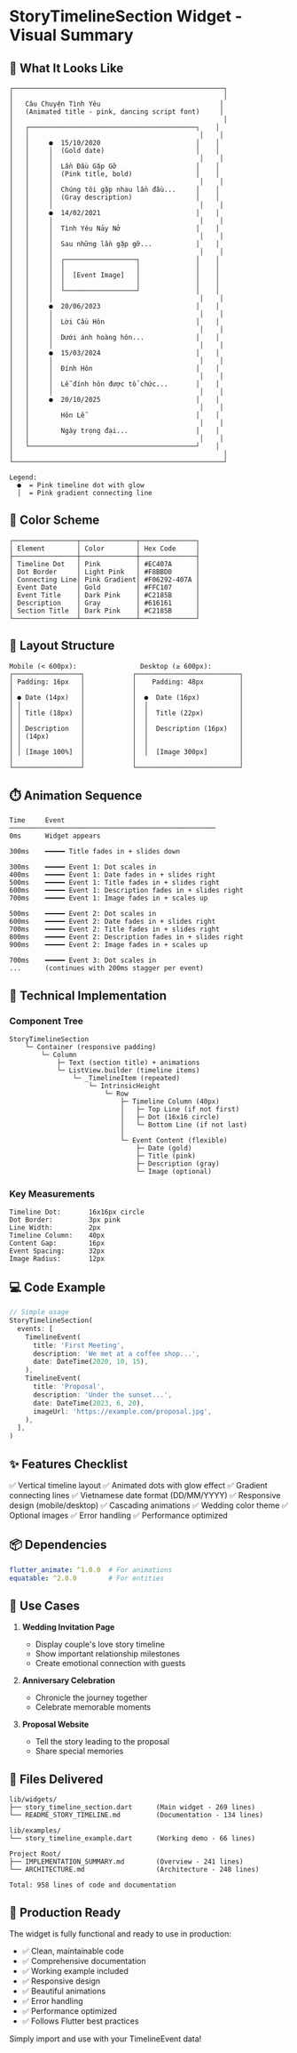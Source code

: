 # StoryTimelineSection Widget - Visual Summary

## 📱 What It Looks Like

```
┌─────────────────────────────────────────────────────┐
│                                                     │
│   Câu Chuyện Tình Yêu                              │
│   (Animated title - pink, dancing script font)     │
│                                                     │
│   ┌──────────────────────────────────────────┐    │
│   │                                           │    │
│   │     ●  15/10/2020                        │    │
│   │     │  (Gold date)                       │    │
│   │     │                                     │    │
│   │     │  Lần Đầu Gặp Gỡ                    │    │
│   │     │  (Pink title, bold)                │    │
│   │     │                                     │    │
│   │     │  Chúng tôi gặp nhau lần đầu...     │    │
│   │     │  (Gray description)                │    │
│   │     │                                     │    │
│   │     ●  14/02/2021                        │    │
│   │     │                                     │    │
│   │     │  Tình Yêu Nảy Nở                   │    │
│   │     │                                     │    │
│   │     │  Sau những lần gặp gỡ...           │    │
│   │     │                                     │    │
│   │     │  ┌──────────────────┐              │    │
│   │     │  │                  │              │    │
│   │     │  │  [Event Image]   │              │    │
│   │     │  │                  │              │    │
│   │     │  └──────────────────┘              │    │
│   │     │                                     │    │
│   │     ●  20/06/2023                        │    │
│   │     │                                     │    │
│   │     │  Lời Cầu Hôn                       │    │
│   │     │                                     │    │
│   │     │  Dưới ánh hoàng hôn...             │    │
│   │     │                                     │    │
│   │     ●  15/03/2024                        │    │
│   │     │                                     │    │
│   │     │  Đính Hôn                          │    │
│   │     │                                     │    │
│   │     │  Lễ đính hôn được tổ chức...       │    │
│   │     │                                     │    │
│   │     ●  20/10/2025                        │    │
│   │                                           │    │
│   │        Hôn Lễ                            │    │
│   │                                           │    │
│   │        Ngày trọng đại...                 │    │
│   │                                           │    │
│   └──────────────────────────────────────────┘    │
│                                                     │
└─────────────────────────────────────────────────────┘

Legend:
  ●  = Pink timeline dot with glow
  │  = Pink gradient connecting line
```

## 🎨 Color Scheme

```
┌────────────────┬──────────────┬──────────────┐
│ Element        │ Color        │ Hex Code     │
├────────────────┼──────────────┼──────────────┤
│ Timeline Dot   │ Pink         │ #EC407A      │
│ Dot Border     │ Light Pink   │ #F8BBD0      │
│ Connecting Line│ Pink Gradient│ #F06292-407A │
│ Event Date     │ Gold         │ #FFC107      │
│ Event Title    │ Dark Pink    │ #C2185B      │
│ Description    │ Gray         │ #616161      │
│ Section Title  │ Dark Pink    │ #C2185B      │
└────────────────┴──────────────┴──────────────┘
```

## 📐 Layout Structure

```
Mobile (< 600px):                Desktop (≥ 600px):
┌─────────────────┐            ┌──────────────────────────┐
│ Padding: 16px   │            │    Padding: 48px         │
│                 │            │                          │
│ ● Date (14px)   │            │  ●  Date (16px)          │
│ │               │            │  │                       │
│ │ Title (18px)  │            │  │  Title (22px)         │
│ │               │            │  │                       │
│ │ Description   │            │  │  Description (16px)   │
│ │ (14px)        │            │  │                       │
│ │               │            │  │                       │
│ │ [Image 100%]  │            │  │  [Image 300px]        │
│                 │            │                          │
└─────────────────┘            └──────────────────────────┘
```

## ⏱️ Animation Sequence

```
Time     Event
────────────────────────────────────────────────────
0ms      Widget appears

300ms    ━━━━━ Title fades in + slides down
         
300ms    ━━━━━ Event 1: Dot scales in
400ms    ━━━━━ Event 1: Date fades in + slides right
500ms    ━━━━━ Event 1: Title fades in + slides right
600ms    ━━━━━ Event 1: Description fades in + slides right
700ms    ━━━━━ Event 1: Image fades in + scales up

500ms    ━━━━━ Event 2: Dot scales in
600ms    ━━━━━ Event 2: Date fades in + slides right
700ms    ━━━━━ Event 2: Title fades in + slides right
800ms    ━━━━━ Event 2: Description fades in + slides right
900ms    ━━━━━ Event 2: Image fades in + scales up

700ms    ━━━━━ Event 3: Dot scales in
...      (continues with 200ms stagger per event)
```

## 🔧 Technical Implementation

### Component Tree
```
StoryTimelineSection
    └─ Container (responsive padding)
        └─ Column
            ├─ Text (section title) + animations
            └─ ListView.builder (timeline items)
                └─ _TimelineItem (repeated)
                    └─ IntrinsicHeight
                        └─ Row
                            ├─ Timeline Column (40px)
                            │   ├─ Top Line (if not first)
                            │   ├─ Dot (16x16 circle)
                            │   └─ Bottom Line (if not last)
                            │
                            └─ Event Content (flexible)
                                ├─ Date (gold)
                                ├─ Title (pink)
                                ├─ Description (gray)
                                └─ Image (optional)
```

### Key Measurements
```
Timeline Dot:       16x16px circle
Dot Border:         3px pink
Line Width:         2px
Timeline Column:    40px
Content Gap:        16px
Event Spacing:      32px
Image Radius:       12px
```

## 💻 Code Example

```dart
// Simple usage
StoryTimelineSection(
  events: [
    TimelineEvent(
      title: 'First Meeting',
      description: 'We met at a coffee shop...',
      date: DateTime(2020, 10, 15),
    ),
    TimelineEvent(
      title: 'Proposal',
      description: 'Under the sunset...',
      date: DateTime(2023, 6, 20),
      imageUrl: 'https://example.com/proposal.jpg',
    ),
  ],
)
```

## ✨ Features Checklist

✅ Vertical timeline layout
✅ Animated dots with glow effect
✅ Gradient connecting lines
✅ Vietnamese date format (DD/MM/YYYY)
✅ Responsive design (mobile/desktop)
✅ Cascading animations
✅ Wedding color theme
✅ Optional images
✅ Error handling
✅ Performance optimized

## 📦 Dependencies

```yaml
flutter_animate: ^1.0.0  # For animations
equatable: ^2.0.0        # For entities
```

## 🎯 Use Cases

1. **Wedding Invitation Page**
   - Display couple's love story timeline
   - Show important relationship milestones
   - Create emotional connection with guests

2. **Anniversary Celebration**
   - Chronicle the journey together
   - Celebrate memorable moments

3. **Proposal Website**
   - Tell the story leading to the proposal
   - Share special memories

## 📝 Files Delivered

```
lib/widgets/
├── story_timeline_section.dart      (Main widget - 269 lines)
└── README_STORY_TIMELINE.md         (Documentation - 134 lines)

lib/examples/
└── story_timeline_example.dart      (Working demo - 66 lines)

Project Root/
├── IMPLEMENTATION_SUMMARY.md        (Overview - 241 lines)
└── ARCHITECTURE.md                  (Architecture - 248 lines)

Total: 958 lines of code and documentation
```

## 🚀 Production Ready

The widget is fully functional and ready to use in production:

- ✅ Clean, maintainable code
- ✅ Comprehensive documentation
- ✅ Working example included
- ✅ Responsive design
- ✅ Beautiful animations
- ✅ Error handling
- ✅ Performance optimized
- ✅ Follows Flutter best practices

Simply import and use with your TimelineEvent data!
